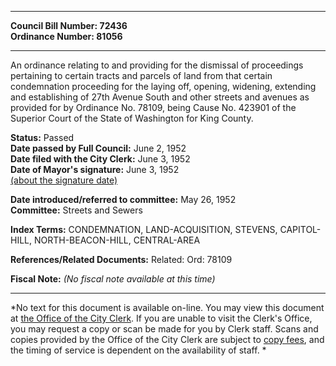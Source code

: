* * * * *  
  
**Council Bill Number: [](#h0)[](#h2)72436**   
**Ordinance Number: 81056**  
  
* * * * *  
  
An ordinance relating to and providing for the dismissal of proceedings pertaining to certain tracts and parcels of land from that certain condemnation proceeding for the laying off, opening, widening, extending and establishing of 27th Avenue South and other streets and avenues as provided for by Ordinance No. 78109, being Cause No. 423901 of the Superior Court of the State of Washington for King County.  
  
**Status:** Passed   
**Date passed by Full Council:** June 2, 1952   
**Date filed with the City Clerk:** June 3, 1952   
**Date of Mayor's signature:** June 3, 1952   
[(about the signature date)](/~public/approvaldate.htm)   
  
  
**Date introduced/referred to committee:** May 26, 1952   
**Committee:** Streets and Sewers   
  
**Index Terms:** CONDEMNATION, LAND-ACQUISITION, STEVENS, CAPITOL-HILL, NORTH-BEACON-HILL, CENTRAL-AREA  
  
**References/Related Documents:** Related: Ord: 78109  
  
**Fiscal Note:** *(No fiscal note available at this time)*  
  
* * * * *  
  
*No text for this document is available on-line. You may view this document at [the Office of the City Clerk](http://www.seattle.gov/leg/clerk/contactUs.htm). If you are unable to visit the Clerk's Office, you may request a copy or scan be made for you by Clerk staff. Scans and copies provided by the Office of the City Clerk are subject to [copy fees](http://clerk.seattle.gov/~public/clerkfees.htm), and the timing of service is dependent on the availability of staff. *  
  
  
